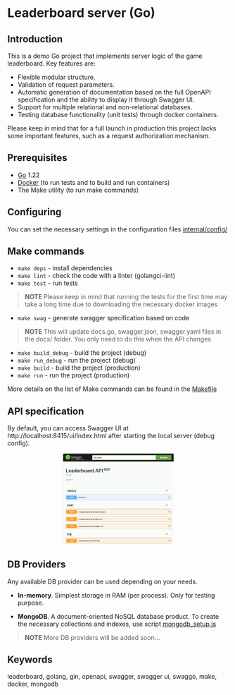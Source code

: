 # Leaderboard server (Go)

## Introduction

This is a demo Go project that implements server logic of the game leaderboard. Key features are:
* Flexible modular structure.
* Validation of request parameters.
* Automatic generation of documentation based on the full OpenAPI specification and the ability to display it through Swagger UI.
* Support for multiple relational and non-relational databases.
* Testing database functionality (unit tests) through docker containers.

Please keep in mind that for a full launch in production this project lacks some important features, such as a request authorization mechanism.


## Prerequisites

* [Go](https://go.dev) 1.22
* [Docker](https://www.docker.com) (to run tests and to build and run containers)
* The Make utility (to run make commands)


## Configuring

You can set the necessary settings in the configuration files [internal/config/](internal/config/)


## Make commands

* `make deps` - install dependencies
* `make lint` - check the code with a linter (golangci-lint)
* `make test` - run tests

> **NOTE**
> Please keep in mind that running the tests for the first time may take a long time due to downloading the necessary docker images

* `make swag` - generate swagger specification based on code

> **NOTE**
> This will update docs.go, swagger.json, swagger.yaml files in the docs/ folder. You only need to do this when the API changes

* `make build_debug` - build the project (debug)
* `make run_debug` - run the project (debug)
* `make build` - build the project (production)
* `make run` - run the project (production)

More details on the list of Make commands can be found in the [Makefile](Makefile)


## API specification

By default, you can access Swagger UI at http://localhost:8415/ui/index.html after starting the local server (debug config).

<p align="center">
	<img src="docs/swaggerui.png" alt="Swagger UI in browser" style="height: 50%; width:50%;"/>
</p>


## DB Providers

Any available DB provider can be used depending on your needs.

* **In-memory**. Simplest storage in RAM (per process). Only for testing purpose.

* **MongoDB**. A document-oriented NoSQL database product. To create the necessary collections and indexes, use script [mongodb_setup.js](internal/db/mongodb/mongodb_setup.js)

> **NOTE**
> More DB providers will be added soon...


## Keywords
leaderboard, golang, gin, openapi, swagger, swagger ui, swaggo, make, docker, mongodb